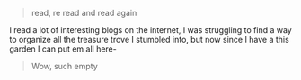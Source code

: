 > read, re read and read again

I read a lot of interesting blogs on the internet, I was struggling to find a way to organize all the treasure trove I stumbled into, but now since I have a this garden I can put em all here-

> Wow, such empty
